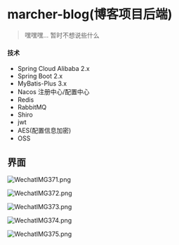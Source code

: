 # marcher-blog(博客项目后端)
> 嘿嘿嘿... 暂时不想说些什么

#### 技术
- Spring Cloud Alibaba 2.x
- Spring Boot 2.x
- MyBatis-Plus 3.x
- Nacos 注册中心/配置中心
- Redis
- RabbitMQ
- Shiro
- jwt
- AES(配置信息加密)
- OSS

## 界面
![WechatIMG371.png](https://marcher-temp.oss-cn-shenzhen.aliyuncs.com/2019-05-09/e2e82a4cb74346879a2dc2e06230405a.png)  

![WechatIMG372.png](https://marcher-temp.oss-cn-shenzhen.aliyuncs.com/2019-05-09/baf3552d87c043dca981951e6a5ed6b1.png)

![WechatIMG373.png](https://marcher-temp.oss-cn-shenzhen.aliyuncs.com/2019-05-09/8c760e4feb924d2c9a9f7e330f902501.png)

![WechatIMG374.png](https://marcher-temp.oss-cn-shenzhen.aliyuncs.com/2019-05-09/e9d827078ba14e3d9545b320fe9f8b9f.png)

![WechatIMG375.png](https://marcher-temp.oss-cn-shenzhen.aliyuncs.com/2019-05-09/441115b50205486aacaaa587f4630cee.png)